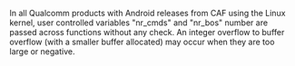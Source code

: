 In all Qualcomm products with Android releases from CAF using the Linux kernel, user controlled variables "nr_cmds" and "nr_bos" number are passed across functions without any check. An integer overflow to buffer overflow (with a smaller buffer allocated) may occur when they are too large or negative.